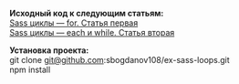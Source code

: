 **Исходный код к следующим статьям:**  
[Sass циклы — for. Статья первая](http://bogdanov-blog.ru/sass-tsikly-for-statya-pervaya/)  
[Sass циклы — each и while. Статья вторая](http://bogdanov-blog.ru/sass-tsikly-each-i-while-statya-vtoraya/)  

**Установка проекта:**  
git clone git@github.com:sbogdanov108/ex-sass-loops.git  
npm install
